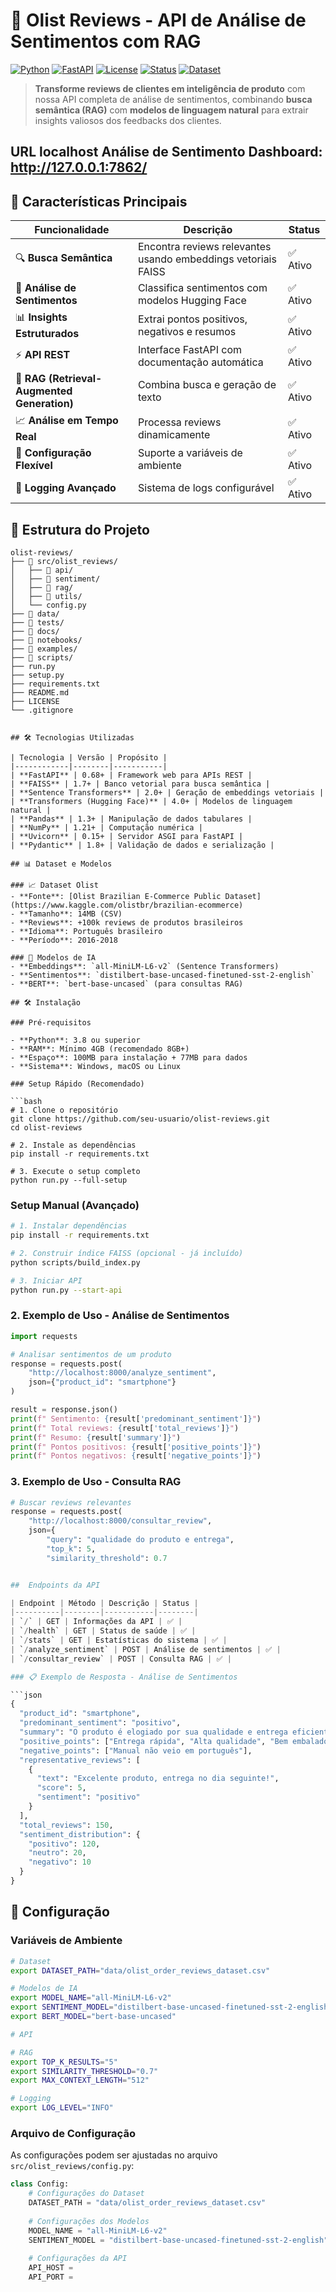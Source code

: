 # 🧠 Olist Reviews - API de Análise de Sentimentos com RAG

[![Python](https://img.shields.io/badge/Python-3.8+-blue.svg)](https://www.python.org/downloads/)
[![FastAPI](https://img.shields.io/badge/FastAPI-0.68+-green.svg)](https://fastapi.tiangolo.com/)
[![License](https://img.shields.io/badge/License-MIT-yellow.svg)](LICENSE)
[![Status](https://img.shields.io/badge/Status-Production%20Ready-brightgreen.svg)](https://github.com/seu-usuario/olist-reviews)
[![Dataset](https://img.shields.io/badge/Dataset-Olist%20Brazilian%20E--commerce-orange.svg)](https://www.kaggle.com/olistbr/brazilian-ecommerce)

> **Transforme reviews de clientes em inteligência de produto** com nossa API completa de análise de sentimentos, combinando **busca semântica (RAG)** com **modelos de linguagem natural** para extrair insights valiosos dos feedbacks dos clientes.

## URL localhost Análise de Sentimento Dashboard: http://127.0.0.1:7862/

## 🚀 Características Principais

| Funcionalidade | Descrição | Status |
|----------------|-----------|--------|
| 🔍 **Busca Semântica** | Encontra reviews relevantes usando embeddings vetoriais FAISS | ✅ Ativo |
| 🧠 **Análise de Sentimentos** | Classifica sentimentos com modelos Hugging Face | ✅ Ativo |
| 📊 **Insights Estruturados** | Extrai pontos positivos, negativos e resumos | ✅ Ativo |
| ⚡ **API REST** | Interface FastAPI com documentação automática | ✅ Ativo |
| 🎯 **RAG (Retrieval-Augmented Generation)** | Combina busca e geração de texto | ✅ Ativo |
| 📈 **Análise em Tempo Real** | Processa reviews dinamicamente | ✅ Ativo |
| 🔧 **Configuração Flexível** | Suporte a variáveis de ambiente | ✅ Ativo |
| 📝 **Logging Avançado** | Sistema de logs configurável | ✅ Ativo |

## 📁 Estrutura do Projeto

```
olist-reviews/
├── 📁 src/olist_reviews/          
│   ├── 📁 api/                   
│   ├── 📁 sentiment/              
│   ├── 📁 rag/                  
│   ├── 📁 utils/                
│   └── config.py                  
├── 📁 data/                      
├── 📁 tests/                      
├── 📁 docs/                       
├── 📁 notebooks/                  
├── 📁 examples/                   
├── 📁 scripts/                    
├── run.py                         
├── setup.py                       
├── requirements.txt               
├── README.md                     
├── LICENSE                       
└── .gitignore                     


## 🛠️ Tecnologias Utilizadas

| Tecnologia | Versão | Propósito |
|------------|--------|-----------|
| **FastAPI** | 0.68+ | Framework web para APIs REST |
| **FAISS** | 1.7+ | Banco vetorial para busca semântica |
| **Sentence Transformers** | 2.0+ | Geração de embeddings vetoriais |
| **Transformers (Hugging Face)** | 4.0+ | Modelos de linguagem natural |
| **Pandas** | 1.3+ | Manipulação de dados tabulares |
| **NumPy** | 1.21+ | Computação numérica |
| **Uvicorn** | 0.15+ | Servidor ASGI para FastAPI |
| **Pydantic** | 1.8+ | Validação de dados e serialização |

## 📊 Dataset e Modelos

### 📈 Dataset Olist
- **Fonte**: [Olist Brazilian E-Commerce Public Dataset](https://www.kaggle.com/olistbr/brazilian-ecommerce)
- **Tamanho**: 14MB (CSV)
- **Reviews**: +100k reviews de produtos brasileiros
- **Idioma**: Português brasileiro
- **Período**: 2016-2018

### 🤖 Modelos de IA
- **Embeddings**: `all-MiniLM-L6-v2` (Sentence Transformers)
- **Sentimentos**: `distilbert-base-uncased-finetuned-sst-2-english`
- **BERT**: `bert-base-uncased` (para consultas RAG)

## 🛠️ Instalação

### Pré-requisitos

- **Python**: 3.8 ou superior
- **RAM**: Mínimo 4GB (recomendado 8GB+)
- **Espaço**: 100MB para instalação + 77MB para dados
- **Sistema**: Windows, macOS ou Linux

### Setup Rápido (Recomendado)

```bash
# 1. Clone o repositório
git clone https://github.com/seu-usuario/olist-reviews.git
cd olist-reviews

# 2. Instale as dependências
pip install -r requirements.txt

# 3. Execute o setup completo
python run.py --full-setup
```

### Setup Manual (Avançado)

```bash
# 1. Instalar dependências
pip install -r requirements.txt

# 2. Construir índice FAISS (opcional - já incluído)
python scripts/build_index.py

# 3. Iniciar API
python run.py --start-api
```


### 2. Exemplo de Uso - Análise de Sentimentos

```python
import requests

# Analisar sentimentos de um produto
response = requests.post(
    "http://localhost:8000/analyze_sentiment",
    json={"product_id": "smartphone"}
)

result = response.json()
print(f" Sentimento: {result['predominant_sentiment']}")
print(f" Total reviews: {result['total_reviews']}")
print(f" Resumo: {result['summary']}")
print(f" Pontos positivos: {result['positive_points']}")
print(f" Pontos negativos: {result['negative_points']}")
```

### 3. Exemplo de Uso - Consulta RAG

```python
# Buscar reviews relevantes
response = requests.post(
    "http://localhost:8000/consultar_review",
    json={
        "query": "qualidade do produto e entrega",
        "top_k": 5,
        "similarity_threshold": 0.7


##  Endpoints da API

| Endpoint | Método | Descrição | Status |
|----------|--------|-----------|--------|
| `/` | GET | Informações da API | ✅ |
| `/health` | GET | Status de saúde | ✅ |
| `/stats` | GET | Estatísticas do sistema | ✅ |
| `/analyze_sentiment` | POST | Análise de sentimentos | ✅ |
| `/consultar_review` | POST | Consulta RAG | ✅ |

### 📋 Exemplo de Resposta - Análise de Sentimentos

```json
{
  "product_id": "smartphone",
  "predominant_sentiment": "positivo",
  "summary": "O produto é elogiado por sua qualidade e entrega eficiente, com raras reclamações de cor.",
  "positive_points": ["Entrega rápida", "Alta qualidade", "Bem embalado"],
  "negative_points": ["Manual não veio em português"],
  "representative_reviews": [
    {
      "text": "Excelente produto, entrega no dia seguinte!",
      "score": 5,
      "sentiment": "positivo"
    }
  ],
  "total_reviews": 150,
  "sentiment_distribution": {
    "positivo": 120,
    "neutro": 20,
    "negativo": 10
  }
}
```

## 🔧 Configuração

### Variáveis de Ambiente

```bash
# Dataset
export DATASET_PATH="data/olist_order_reviews_dataset.csv"

# Modelos de IA
export MODEL_NAME="all-MiniLM-L6-v2"
export SENTIMENT_MODEL="distilbert-base-uncased-finetuned-sst-2-english"
export BERT_MODEL="bert-base-uncased"

# API

# RAG
export TOP_K_RESULTS="5"
export SIMILARITY_THRESHOLD="0.7"
export MAX_CONTEXT_LENGTH="512"

# Logging
export LOG_LEVEL="INFO"
```

### Arquivo de Configuração

As configurações podem ser ajustadas no arquivo `src/olist_reviews/config.py`:

```python
class Config:
    # Configurações do Dataset
    DATASET_PATH = "data/olist_order_reviews_dataset.csv"
    
    # Configurações dos Modelos
    MODEL_NAME = "all-MiniLM-L6-v2"
    SENTIMENT_MODEL = "distilbert-base-uncased-finetuned-sst-2-english"
    
    # Configurações da API
    API_HOST =
    API_PORT = 






